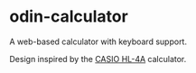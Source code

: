 # odin-calculator
A web-based calculator with keyboard support.

Design inspired by the [CASIO HL-4A](https://www.casio.com/intl/basic-calculators/product.HL-4A/) calculator.
